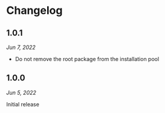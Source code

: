 # Changelog

## 1.0.1

*Jun 7, 2022*

* Do not remove the root package from the installation pool

## 1.0.0

*Jun 5, 2022*

Initial release
